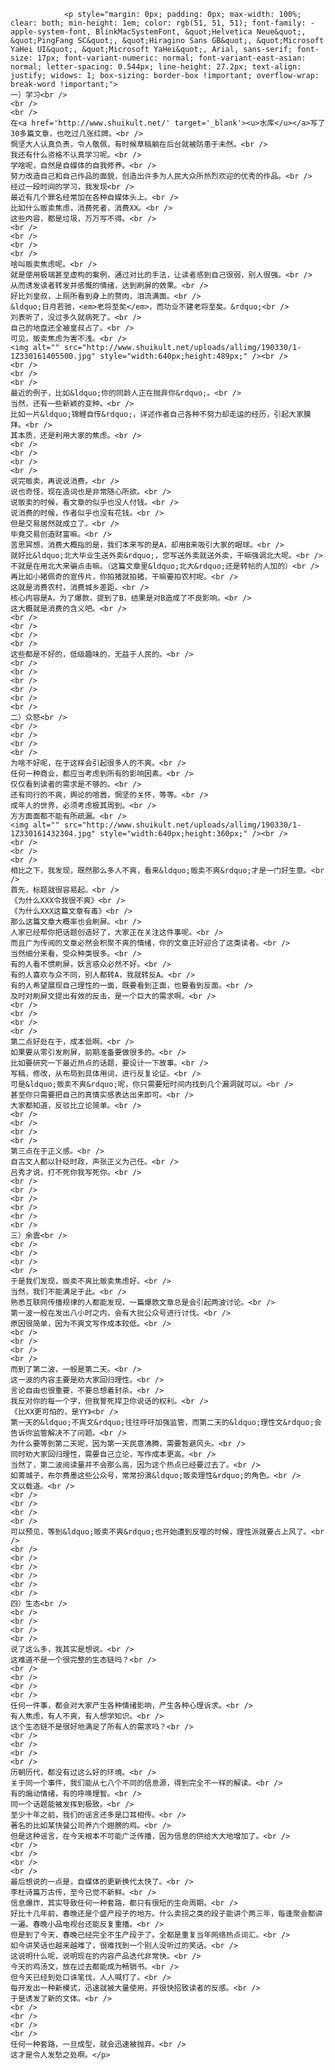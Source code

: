 
				<p style="margin: 0px; padding: 0px; max-width: 100%; clear: both; min-height: 1em; color: rgb(51, 51, 51); font-family: -apple-system-font, BlinkMacSystemFont, &quot;Helvetica Neue&quot;, &quot;PingFang SC&quot;, &quot;Hiragino Sans GB&quot;, &quot;Microsoft YaHei UI&quot;, &quot;Microsoft YaHei&quot;, Arial, sans-serif; font-size: 17px; font-variant-numeric: normal; font-variant-east-asian: normal; letter-spacing: 0.544px; line-height: 27.2px; text-align: justify; widows: 1; box-sizing: border-box !important; overflow-wrap: break-word !important;">
	一）学习<br />
	<br />
	<br />
	在<a href='http://www.shuikult.net/' target='_blank'><u>水库</u></a>写了30多篇文章，也吃过几张红牌。<br />
	惘坚大人认真负责，令人敬佩，有时候草稿躺在后台就被防患于未然。<br />
	我还有什么资格不认真学习呢。<br />
	学啥呢，自然是自媒体的自我修养。<br />
	努力改造自己和自己作品的面貌，创造出许多为人民大众所热烈欢迎的优秀的作品。<br />
	经过一段时间的学习，我发现<br />
	最近有几个罪名经常加在各种自媒体头上。<br />
	比如什么贩卖焦虑，消费死者，消费XX。<br />
	这些内容，都是垃圾，万万写不得。<br />
	<br />
	<br />
	<br />
	<br />
	啥叫贩卖焦虑呢。<br />
	就是使用极端甚至虚构的案例，通过对比的手法，让读者感到自己很弱，别人很强。<br />
	从而诱发读者转发并感慨的情绪，达到刷屏的效果。<br />
	好比刘皇叔，上厕所看到身上的赘肉，泪流满面。<br />
	&ldquo;日月若驰，<em>老将至矣</em>，而功业不建老将至矣。&rdquo;<br />
	刘表听了，没过多久就病死了。<br />
	自己的地盘还全被皇叔占了。<br />
	可见，贩卖焦虑为害不浅。<br />
	<img alt="" src="http://www.shuikult.net/uploads/allimg/190330/1-1Z330161405500.jpg" style="width:640px;height:489px;" /><br />
	<br />
	<br />
	<br />
	最近的例子，比如&ldquo;你的同龄人正在抛弃你&rdquo;。<br />
	当然，还有一些新颖的变种。<br />
	比如一片&ldquo;锦鲤自传&rdquo;，详述作者自己各种不努力却走运的经历，引起大家膜拜。<br />
	其本质，还是利用大家的焦虑。<br />
	<br />
	<br />
	<br />
	<br />
	说完贩卖，再说说消费。<br />
	说也奇怪，现在造词也是非常随心所欲。<br />
	说贩卖的时候，看文章的似乎也没人付钱。<br />
	说消费的时候，作者似乎也没有花钱。<br />
	但是交易居然就成立了。<br />
	毕竟交易创造财富嘛。<br />
	苦思冥想，消费大概指的是，我们本来写的是A，却用B来吸引大家的眼球。<br />
	就好比&ldquo;北大毕业生送外卖&rdquo;，您写送外卖就送外卖，干嘛强调北大呢。<br />
	不就是在用北大来骗点击嘛。（这篇文章里&ldquo;北大&rdquo;还是转帖的人加的）<br />
	再比如小猪佩奇的宣传片，你拍猪就拍猪，干嘛要拍农村呢。<br />
	这就是消费农村，消费城乡差距。<br />
	核心内容是A，为了爆款，提到了B，结果是对B造成了不良影响。<br />
	这大概就是消费的含义吧。<br />
	<br />
	<br />
	<br />
	<br />
	这些都是不好的，低级趣味的，无益于人民的。<br />
	<br />
	<br />
	<br />
	<br />
	<br />
	<br />
	二）众怒<br />
	<br />
	<br />
	<br />
	<br />
	为啥不好呢，在于这样会引起很多人的不爽。<br />
	任何一种商业，都应当考虑到所有的影响因素。<br />
	仅仅看到读者的需求是不够的。<br />
	还有同行的不爽，舆论的喧嚣，惘坚的关怀，等等。<br />
	成年人的世界，必须考虑极其周到。<br />
	方方面面都不能有所疏漏。<br />
	<img alt="" src="http://www.shuikult.net/uploads/allimg/190330/1-1Z330161432304.jpg" style="width:640px;height:360px;" /><br />
	<br />
	<br />
	<br />
	相比之下，我发现，既然那么多人不爽，看来&ldquo;贩卖不爽&rdquo;才是一门好生意。<br />
	首先，标题就很容易起。<br />
	《为什么XXX令我很不爽》<br />
	《为什么XXX这篇文章有毒》<br />
	那么这篇文章大概率也会刷屏。<br />
	人家已经帮你把话题创造好了，大家正在关注这件事呢。<br />
	而且广为传阅的文章必然会积聚不爽的情绪，你的文章正好迎合了这类读者。<br />
	当然细分来看，受众种类很多。<br />
	有的人看不惯刷屏，妖言惑众必然不好。<br />
	有的人喜欢与众不同，别人都转A，我就转反A。<br />
	有的人希望展现自己理性的一面，既要看到正面，也要看到反面。<br />
	及时对刷屏文提出有效的反击，是一个巨大的需求啊。<br />
	<br />
	<br />
	<br />
	<br />
	第二点好处在于，成本低啊。<br />
	如果要从零引发刷屏，前期准备要做很多的。<br />
	比如要研究一下最近热点的话题，要设计一下故事。<br />
	写稿，修改，从布局到具体用词，进行反复论证。<br />
	可是&ldquo;贩卖不爽&rdquo;呢，你只需要短时间内找到几个漏洞就可以。<br />
	甚至你只需要把自己的真情实感表达出来即可。<br />
	大家都知道，反驳比立论简单。<br />
	<br />
	<br />
	<br />
	<br />
	第三点在于正义感。<br />
	自古文人都以针砭时政，声张正义为己任。<br />
	吕秀才说，打不死你我写死你。<br />
	<br />
	<br />
	<br />
	<br />
	<br />
	<br />
	三）余震<br />
	<br />
	<br />
	<br />
	<br />
	于是我们发现，贩卖不爽比贩卖焦虑好。<br />
	当然，我们不能满足于此。<br />
	熟悉互联网传播规律的人都能发现，一篇爆款文章总是会引起两波讨论。<br />
	第一波一般在发出八小时之内，会有大批公众号进行讨伐。<br />
	原因很简单，因为不爽文写作成本较低。<br />
	<br />
	<br />
	<br />
	<br />
	而到了第二波，一般是第二天。<br />
	这一波的内容主要是劝大家回归理性。<br />
	言论自由也很重要，不要总想着封杀。<br />
	我反对你的每一个字，但我誓死捍卫你说话的权利。<br />
	《比XX更可怕的，是YY》<br />
	第一天的&ldquo;不爽文&rdquo;往往呼吁加强监管，而第二天的&ldquo;理性文&rdquo;会告诉你监管解决不了问题。<br />
	为什么要等到第二天呢，因为第一天民意沸腾，需要暂避风头。<br />
	同时劝大家回归理性，需要自己立论，写作成本更高。<br />
	当然了，第二波阅读量并不会那么高，因为这个热点已经要过去了。<br />
	如菁城子，布尔费墨这些公众号，常常扮演&ldquo;贩卖理性&rdquo;的角色。<br />
	文以载道。<br />
	<br />
	<br />
	<br />
	<br />
	可以预见，等到&ldquo;贩卖不爽&rdquo;也开始遭到反噬的时候，理性派就要占上风了。<br />
	<br />
	<br />
	<br />
	<br />
	<br />
	<br />
	四）生态<br />
	<br />
	<br />
	<br />
	<br />
	说了这么多，我其实是想说。<br />
	这难道不是一个很完整的生态链吗？<br />
	<br />
	<br />
	<br />
	<br />
	任何一件事，都会对大家产生各种情绪影响，产生各种心理诉求。<br />
	有人焦虑，有人不爽，有人想学知识。<br />
	这个生态链不是很好地满足了所有人的需求吗？<br />
	<br />
	<br />
	<br />
	<br />
	历朝历代，都没有过这么好的环境。<br />
	关于同一个事件，我们能从七八个不同的信息源，得到完全不一样的解读。<br />
	有的煽动情绪，有的呼唤理智。<br />
	同一个话题能被发挥到极致。<br />
	至少十年之前，我们的谣言还多是口耳相传。<br />
	著名的比如某快餐公司养六个翅膀的鸡。<br />
	但是这种谣言，在今天根本不可能广泛传播，因为信息的供给大大地增加了。<br />
	<br />
	<br />
	<br />
	<br />
	最后想说的一点是，自媒体的更新换代太快了。<br />
	李杜诗篇万古传，至今已觉不新鲜。<br />
	信息爆炸，其实导致任何一种套路，都只有很短的生命周期。<br />
	好比十几年前，春晚还是个盛产段子的地方。什么卖拐之类的段子能讲个两三年，每逢聚会都讲一遍。春晚小品电视台还能反复重播。<br />
	但是到了今天，春晚已经完全不生产段子了。全都是重复当年网络热点词汇。<br />
	如今讲笑话也越来越难了，很难找到一个别人没听过的笑话。<br />
	这说明什么呢，说明现在的内容产品迭代非常快。<br />
	今天的鸡汤文，放在过去都能成为畅销书。<br />
	但今天已经到处口诛笔伐，人人喊打了。<br />
	每开发出一种新模式，迅速就被大量使用，并很快招致读者的反感。<br />
	于是诱发了新的文体。<br />
	<br />
	<br />
	<br />
	<br />
	任何一种套路，一旦成型，就会迅速被抛弃。<br />
	这才是令人发愁之处啊。</p>

          